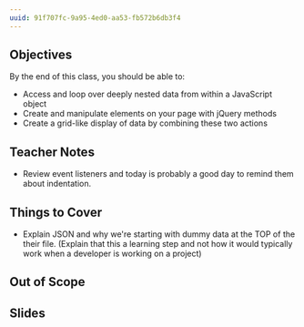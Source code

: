 ```yaml
---
uuid: 91f707fc-9a95-4ed0-aa53-fb572b6db3f4
---
```

## Objectives

By the end of this class, you should be able to:
- Access and loop over deeply nested data from within a JavaScript object
- Create and manipulate elements on your page with jQuery methods
- Create a grid-like display of data by combining these two actions

## Teacher Notes

- Review event listeners and today is probably a good day to remind them about indentation.

## Things to Cover

- Explain JSON and why we're starting with dummy data at the TOP of the their file. (Explain that this a learning step and not how it would typically work when a developer is working on a project)

## Out of Scope

## Slides
